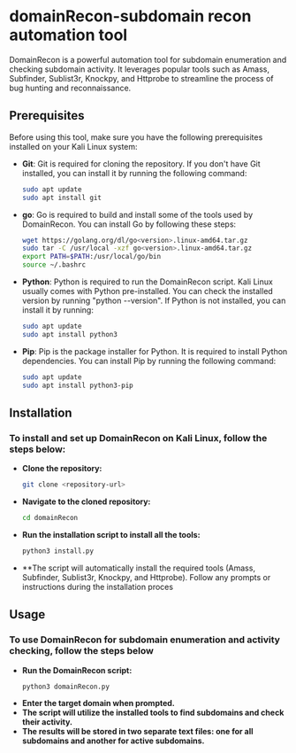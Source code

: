 # domainRecon-subdomain recon automation tool

DomainRecon is a powerful automation tool for subdomain enumeration and checking subdomain activity. It leverages popular tools such as Amass, Subfinder, Sublist3r, Knockpy, and Httprobe to streamline the process of bug hunting and reconnaissance.

## Prerequisites

Before using this tool, make sure you have the following prerequisites installed on your Kali Linux system:

- **Git**: Git is required for cloning the repository. If you don't have Git installed, you can install it by running the following command:

   ```bash
   sudo apt update
   sudo apt install git

- **go**:  Go is required to build and install some of the tools used by DomainRecon. You can install Go by following these steps:

    ```bash
    wget https://golang.org/dl/go<version>.linux-amd64.tar.gz
    sudo tar -C /usr/local -xzf go<version>.linux-amd64.tar.gz
    export PATH=$PATH:/usr/local/go/bin
    source ~/.bashrc

- **Python**: Python is required to run the DomainRecon script. Kali Linux usually comes with Python pre-installed. You can check the installed version by 
    running  "python --version". If Python is not installed, you can install it by running:
    
    ```bash
    sudo apt update
    sudo apt install python3

- **Pip**: Pip is the package installer for Python. It is required to install Python dependencies. You can install Pip by running the following command:

    ```bash
    sudo apt update
    sudo apt install python3-pip

 ## Installation
  
 ### To install and set up DomainRecon on Kali Linux, follow the steps below:
  - **Clone the repository:**
    ```bash
    git clone <repository-url>
- **Navigate to the cloned repository:**
    ```bash
    cd domainRecon
- **Run the installation script to install all the tools:**
    ```bash
    python3 install.py

- **The script will automatically install the required tools (Amass, Subfinder, Sublist3r, Knockpy, and Httprobe). Follow any prompts or instructions during the installation proces
## Usage
### To use DomainRecon for subdomain enumeration and activity checking, follow the steps below

   - **Run the DomainRecon script:**
     ```bash
     python3 domainRecon.py
 - **Enter the target domain when prompted.**
 - **The script will utilize the installed tools to find subdomains and check their activity.**
 - **The results will be stored in two separate text files: one for all subdomains and another for active subdomains.**


